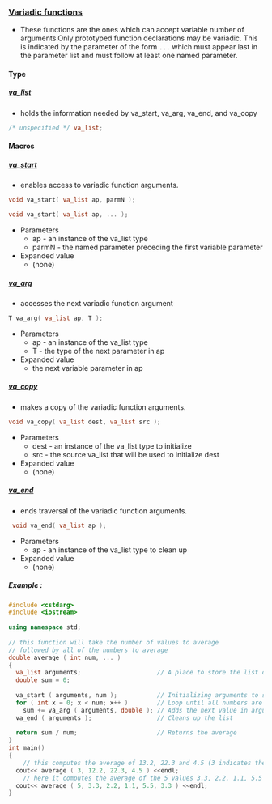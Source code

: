 ### [Variadic functions](https://en.cppreference.com/w/c/variadic) 
- These functions are the ones which can accept variable number of arguments.Only prototyped function declarations may be variadic. This is indicated by the parameter of the form `...` which must appear last in the parameter list and must follow at least one named parameter.

#### Type
##### [va_list](https://en.cppreference.com/w/c/variadic/va_list)
- holds the information needed by va_start, va_arg, va_end, and va_copy
```cpp
/* unspecified */ va_list;
```

#### Macros

##### [va_start](https://en.cppreference.com/w/c/variadic/va_start)
- enables access to variadic function arguments.
```cpp
void va_start( va_list ap, parmN );

void va_start( va_list ap, ... );
```
- Parameters
	- ap - an instance of the va_list type
	- parmN	- the named parameter preceding the first variable parameter
- Expanded value
	- (none)

##### [va_arg](https://en.cppreference.com/w/c/variadic/va_arg)
- accesses the next variadic function argument
```cpp
T va_arg( va_list ap, T );
```
- Parameters
	- ap - an instance of the va_list type
	- T - the type of the next parameter in ap
- Expanded value
	- the next variable parameter in ap

##### [va_copy](https://en.cppreference.com/w/c/variadic/va_copy)
- makes a copy of the variadic function arguments.
```cpp
void va_copy( va_list dest, va_list src );
```
- Parameters
	- dest - an instance of the va_list type to initialize
	- src - the source va_list that will be used to initialize dest
- Expanded value
	- (none)

##### [va_end](https://en.cppreference.com/w/c/variadic/va_end)
- ends traversal of the variadic function arguments.
```cpp
 void va_end( va_list ap );
```
- Parameters
	- ap - an instance of the va_list type to clean up
- Expanded value
	- (none)

##### Example : 
```cpp
#include <cstdarg>
#include <iostream>
 
using namespace std;
 
// this function will take the number of values to average
// followed by all of the numbers to average
double average ( int num, ... )
{
  va_list arguments;                     // A place to store the list of arguments
  double sum = 0;
 
  va_start ( arguments, num );           // Initializing arguments to store all values after num
  for ( int x = 0; x < num; x++ )        // Loop until all numbers are added
    sum += va_arg ( arguments, double ); // Adds the next value in argument list to sum.
  va_end ( arguments );                  // Cleans up the list
 
  return sum / num;                      // Returns the average
}
int main()
{
    // this computes the average of 13.2, 22.3 and 4.5 (3 indicates the number of values to average)
  cout<< average ( 3, 12.2, 22.3, 4.5 ) <<endl;
    // here it computes the average of the 5 values 3.3, 2.2, 1.1, 5.5 and 3.3
  cout<< average ( 5, 3.3, 2.2, 1.1, 5.5, 3.3 ) <<endl;
}
```

